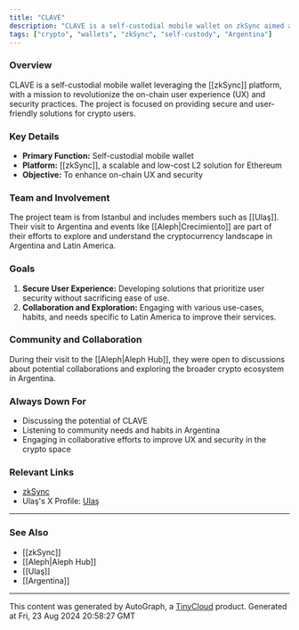 ```yaml
---
title: "CLAVE"
description: "CLAVE is a self-custodial mobile wallet on zkSync aimed at transforming on-chain user experience (UX) and security practices."
tags: ["crypto", "wallets", "zkSync", "self-custody", "Argentina"]
---
```


### Overview
CLAVE is a self-custodial mobile wallet leveraging the [[zkSync]] platform, with a mission to revolutionize the on-chain user experience (UX) and security practices. The project is focused on providing secure and user-friendly solutions for crypto users.

### Key Details
- **Primary Function:** Self-custodial mobile wallet
- **Platform:** [[zkSync]], a scalable and low-cost L2 solution for Ethereum
- **Objective:** To enhance on-chain UX and security

### Team and Involvement
The project team is from Istanbul and includes members such as [[Ulaş]]. Their visit to Argentina and events like [[Aleph|Crecimiento]] are part of their efforts to explore and understand the cryptocurrency landscape in Argentina and Latin America.

### Goals
1. **Secure User Experience:** Developing solutions that prioritize user security without sacrificing ease of use.
2. **Collaboration and Exploration:** Engaging with various use-cases, habits, and needs specific to Latin America to improve their services.

### Community and Collaboration
During their visit to the [[Aleph|Aleph Hub]], they were open to discussions about potential collaborations and exploring the broader crypto ecosystem in Argentina.

### Always Down For
- Discussing the potential of CLAVE
- Listening to community needs and habits in Argentina
- Engaging in collaborative efforts to improve UX and security in the crypto space

### Relevant Links
- [zkSync](https://zksync.io)
- Ulaş's X Profile: [Ulaş](https://x.com/ulerdogan)

---

### See Also
- [[zkSync]]
- [[Aleph|Aleph Hub]]
- [[Ulaş]]
- [[Argentina]]

---
This content was generated by AutoGraph, a [TinyCloud](https://tinycloud.xyz/) product.
Generated at Fri, 23 Aug 2024 20:58:27 GMT